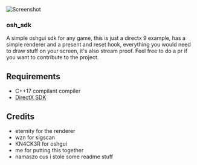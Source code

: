 ![Screenshot](https://i.imgur.com/X3LHoI8.png)


### osh_sdk

A simple oshgui sdk for any game, this is just a directx 9 example, has a simple renderer and a present and reset hook, everything you would need to draw stuff on your screen, it's also stream proof. Feel free to do a pr if you want to contribute to the project.

## Requirements

* C++17 compilant compiler
* [DirectX SDK](https://www.microsoft.com/en-ca/download/details.aspx?id=6812)

## Credits

* eternity for the renderer
* wzn for sigscan
* KN4CK3R for oshgui
* me for putting this together
* namaszo cus i stole some readme stuff
